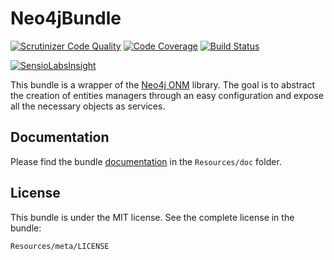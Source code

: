 # Neo4jBundle

[![Scrutinizer Code Quality](https://scrutinizer-ci.com/g/Innmind/Neo4jBundle/badges/quality-score.png?b=develop)](https://scrutinizer-ci.com/g/Innmind/Neo4jBundle/?branch=develop)
[![Code Coverage](https://scrutinizer-ci.com/g/Innmind/Neo4jBundle/badges/coverage.png?b=develop)](https://scrutinizer-ci.com/g/Innmind/Neo4jBundle/?branch=develop)
[![Build Status](https://scrutinizer-ci.com/g/Innmind/Neo4jBundle/badges/build.png?b=develop)](https://scrutinizer-ci.com/g/Innmind/Neo4jBundle/build-status/develop)

[![SensioLabsInsight](https://insight.sensiolabs.com/projects/118de5ae-e160-43b7-a38c-851a3da5ada9/big.png)](https://insight.sensiolabs.com/projects/118de5ae-e160-43b7-a38c-851a3da5ada9)

This bundle is a wrapper of the [Neo4j ONM](https://github.com/Innmind/neo4j-onm) library. The goal is to abstract the creation of entities managers through an easy configuration and expose all the necessary objects as services.

## Documentation

Please find the bundle [documentation](Resources/doc/README.md) in the `Resources/doc` folder.

## License

This bundle is under the MIT license. See the complete license in the bundle:

```
Resources/meta/LICENSE
```
